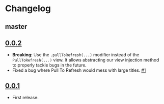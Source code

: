 Changelog
=========

## master

## [0.0.2]

 - **Breaking**: Use the `.pullToRefresh(...)` modifier instead of the `PullToRefresh(...)` view. It allows abstracting our view injection method to properly tackle bugs in the future.
 - Fixed a bug where Pull To Refresh would mess with large titles.
   [#1](https://github.com/siteline/SwiftUIRefresh/issues/1)
 
## [0.0.1]

 - First release.

[0.0.2]: https://github.com/siteline/SwiftUIRefresh/releases/tag/0.0.2
[0.0.1]: https://github.com/siteline/SwiftUIRefresh/releases/tag/0.0.1